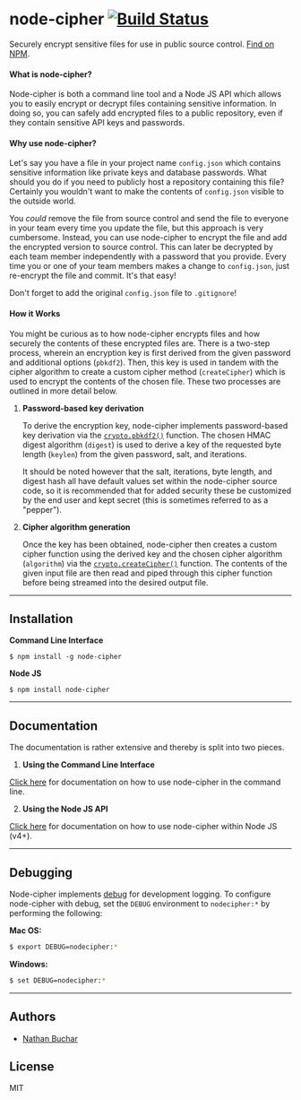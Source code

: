 node-cipher [![Build Status](https://travis-ci.org/nathanbuchar/node-cipher.svg?branch=master)](https://travis-ci.org/nathanbuchar/node-cipher)
===========

Securely encrypt sensitive files for use in public source control. [Find on NPM][external_package_node-cipher].




#### What is node-cipher?

Node-cipher is both a command line tool and a Node JS API which allows you to easily encrypt or decrypt files containing sensitive information. In doing so, you can safely add encrypted files to a public repository, even if they contain sensitive API keys and passwords.




#### Why use node-cipher?

Let's say you have a file in your project name `config.json` which contains sensitive information like private keys and database passwords. What should you do if you need to publicly host a repository containing this file? Certainly you wouldn't want to make the contents of `config.json` visible to the outside world.

You *could* remove the file from source control and send the file to everyone in your team every time you update the file, but this approach is very cumbersome. Instead, you can use node-cipher to encrypt the file and add the encrypted version to source control. This can later be decrypted by each team member independently with a password that you provide. Every time you or one of your team members makes a change to `config.json`, just re-encrypt the file and commit. It's that easy!

Don't forget to add the original `config.json` file to `.gitignore`!




#### How it Works

You might be curious as to how node-cipher encrypts files and how securely the contents of these encrypted files are. There is a two-step process, wherein an encryption key is first derived from the given password and additional options (`pbkdf2`). Then, this key is used in tandem with the cipher algorithm to create a custom cipher method (`createCipher`) which is used to encrypt the contents of the chosen file. These two processes are outlined in more detail below.

1. **Password-based key derivation**

    To derive the encryption key, node-cipher implements password-based key derivation via the [`crypto.pbkdf2()`][external_crypto_pbkdf2] function. The chosen HMAC digest algorithm (`digest`) is used to derive a key of the requested byte length (`keylen`) from the given password, salt, and iterations.

    It should be noted however that the salt, iterations, byte length, and digest hash all have default values set within the node-cipher source code, so it is recommended that for added security these be customized by the end user and kept secret (this is sometimes referred to as a "pepper").

2. **Cipher algorithm generation**

    Once the key has been obtained, node-cipher then creates a custom cipher function using the derived key and the chosen cipher algorithm (`algorithm`) via the [`crypto.createCipher()`][external_crypto_create-cipher] function. The contents of the given input file are then read and piped through this cipher function before being streamed into the desired output file.



***



Installation
------------

**Command Line Interface**
```
$ npm install -g node-cipher
```

**Node JS**
```
$ npm install node-cipher
```



***



Documentation
-------------

The documentation is rather extensive and thereby is split into two pieces.


1. **Using the Command Line Interface**

  [Click here][docs_cli] for documentation on how to use node-cipher in the command line.

2. **Using the Node JS API**

  [Click here][docs_api] for documentation on how to use node-cipher within Node JS (v4+).



***



Debugging
---------

Node-cipher implements [debug][external_package_debug] for development logging. To configure node-cipher with debug, set the `DEBUG` environment to `nodecipher:*` by performing the following:

**Mac OS:**
```bash
$ export DEBUG=nodecipher:*
```

**Windows:**
```bash
$ set DEBUG=nodecipher:*
```



***



Authors
-------
* [Nathan Buchar][contact_nathan]


License
-------
MIT








[section_what]: #what-is-node-cipher
[section_why]: #why-use-node-cipher
[section_how]: #how-it-works
[section_installation]: #installation
[section_documentation]: #documentation
[section_debugging]: #debugging
[section_authors]: #authors
[section_license]: #license

[docs_cli]: ./docs/using-the-command-line-interface.md
[docs_api]: ./docs/using-the-node-js-api.md

[external_package_node-cipher]: https://npmjs.com/package/node-cipher
[external_package_debug]: https://npmjs.com/package/debug

[external_crypto_create-cipher]: https://nodejs.org/api/crypto.html#crypto_crypto_createcipher_algorithm_password
[external_crypto_pbkdf2]: https://nodejs.org/api/crypto.html#crypto_crypto_pbkdf2_password_salt_iterations_keylen_digest_callback

[contact_nathan]: mailto:hello@nathanbuchar.com

